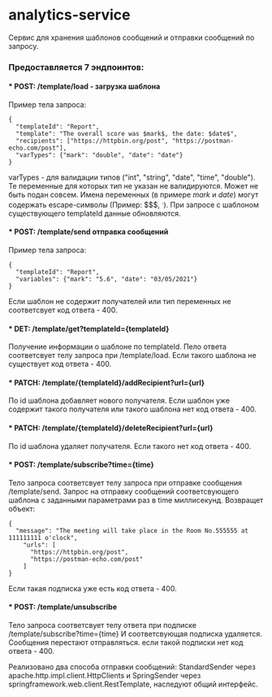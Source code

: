 # analytics-service
Cервис для хранения шаблонов сообщений и отправки сообщений по запросу. 

### Предоставляется 7 эндпоинтов:

#### * POST: /template/load - загрузка шаблона
  Пример тела запроса:
```
{
  "templateId": "Report",
  "template": "The overall score was $mark$, the date: $date$",
  "recipients": ["https://httpbin.org/post", "https://postman-echo.com/post"],
  "varTypes": {"mark": "double", "date": "date"}
}
```
  varTypes - для валидации типов ("int", "string", "date", "time", "double"). Те переменные для которых тип не указан не валидируются. Может не быть подан совсем.
  Имена переменных (в примере $mark$ и $date$) могут содержать escape-символы (Пример: $$$, $^.$).
  При запросе с шаблоном существующего templateId данные обновляются.
#### * POST: /template/send отправка сообщений
  Пример тела запроса:
```
{
  "templateId": "Report",
  "variables": {"mark": "5.6", "date": "03/05/2021"}
}
```
  Если шаблон не содержит получателей или тип переменных не соответсвует код ответа - 400.
#### * DET: /template/get?templateId={templateId}
  Получение информации о шаблоне по templateId.
  Пело ответа соответсвует телу запроса при /template/load.
  Если такого шаблона не существует код ответа - 400.
#### * PATCH: /template/{templateId}/addRecipient?url={url}
  По id шаблона добавляет нового получателя. Если шаблон уже содержит такого получателя или такого шаблона нет код ответа - 400.
#### * PATCH: /template/{templateId}/deleteRecipient?url={url}
  По id шаблона удаляет получателя. Если такого нет код ответа - 400.
#### * POST: /template/subscribe?time={time}
  Тело запроса соответсвует телу запроса при отправке сообщения /template/send.
  Запрос на отправку сообщений соответсвующего шаблона с заданными параметрами раз в time миллисекунд.
  Возвращет объект:
```
{
  "message": "The meeting will take place in the Room No.555555 at 111111111 o'clock",
    "urls": [
      "https://httpbin.org/post",
      "https://postman-echo.com/post"
    ]
}
```
  Если такая подписка уже есть код ответа - 400.
#### * POST: /template/unsubscribe
  Тело запроса соответсвует телу ответа при подписке /template/subscribe?time={time}
  И соответсвующая подписка удаляется. Сообщения перестают отправляться.
  если такой подписки нет код ответа - 400.
  
Реализовано два способа отправки сообщений: StandardSender через apache.http.impl.client.HttpClients и SpringSender через springframework.web.client.RestTemplate, наследуют общий интерфейс.

